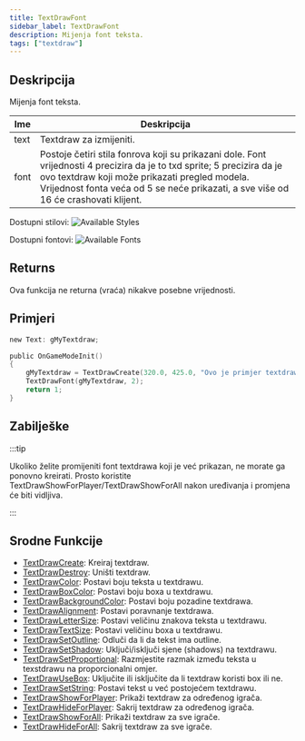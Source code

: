 ```yaml
---
title: TextDrawFont
sidebar_label: TextDrawFont
description: Mijenja font teksta.
tags: ["textdraw"]
---
```


## Deskripcija

Mijenja font teksta.

| Ime  | Deskripcija                                                                                                                                                                                                                                                     |
| ---- | --------------------------------------------------------------------------------------------------------------------------------------------------------------------------------------------------------------------------------------------------------------- |
| text | Textdraw za izmijeniti.                                                                                                                                                                                                                                         |
| font | Postoje četiri stila fonrova koji su prikazani dole. Font vrijednosti 4 precizira da je to txd sprite; 5 precizira da je ovo textdraw koji može prikazati pregled modela. Vrijednost fonta veća od 5 se neće prikazati, a sve više od 16 će crashovati klijent. |

Dostupni stilovi:
![Available Styles](https://assets.open.mp/assets/images/textdraws/Textdraw_font_styles.png)

Dostupni fontovi:
![Available Fonts](https://assets.open.mp/assets/images/textdraws/Textdraw_Fonts.png)

## Returns

Ova funkcija ne returna (vraća) nikakve posebne vrijednosti.

## Primjeri

```c
new Text: gMyTextdraw;

public OnGameModeInit()
{
    gMyTextdraw = TextDrawCreate(320.0, 425.0, "Ovo je primjer textdrawa");
    TextDrawFont(gMyTextdraw, 2);
    return 1;
}
```

## Zabilješke

:::tip

Ukoliko želite promijeniti font textdrawa koji je već prikazan, ne morate ga ponovno kreirati. Prosto koristite TextDrawShowForPlayer/TextDrawShowForAll nakon uređivanja i promjena će biti vidljiva.

:::

## Srodne Funkcije

- [TextDrawCreate](TextDrawCreate): Kreiraj textdraw.
- [TextDrawDestroy](TextDrawDestroy): Uništi textdraw.
- [TextDrawColor](TextDrawColor): Postavi boju teksta u textdrawu.
- [TextDrawBoxColor](TextDrawBoxColor): Postavi boju boxa u textdrawu.
- [TextDrawBackgroundColor](TextDrawBackgroundColor): Postavi boju pozadine textdrawa.
- [TextDrawAlignment](TextDrawAlignment): Postavi poravnanje textdrawa.
- [TextDrawLetterSize](TextDrawLetterSize): Postavi veličinu znakova teksta u textdrawu.
- [TextDrawTextSize](TextDrawTextSize): Postavi veličinu boxa u textdrawu.
- [TextDrawSetOutline](TextDrawSetOutline): Odluči da li da tekst ima outline.
- [TextDrawSetShadow](TextDrawSetShadow): Uključi/isključi sjene (shadows) na textdrawu.
- [TextDrawSetProportional](TextDrawSetProportional): Razmjestite razmak između teksta u texstdrawu na proporcionalni omjer.
- [TextDrawUseBox](TextDrawUseBox): Uključite ili isključite da li textdraw koristi box ili ne.
- [TextDrawSetString](TextDrawSetString): Postavi tekst u već postojećem textdrawu.
- [TextDrawShowForPlayer](TextDrawShowForPlayer): Prikaži textdraw za određenog igrača.
- [TextDrawHideForPlayer](TextDrawHideForPlayer): Sakrij textdraw za određenog igrača.
- [TextDrawShowForAll](TextDrawShowForAll): Prikaži textdraw za sve igrače.
- [TextDrawHideForAll](TextDrawHideForAll): Sakrij textdraw za sve igrače.
